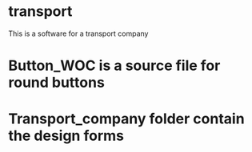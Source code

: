 # transport
This is a software for a transport company


# Button_WOC is a source file for round buttons

# Transport_company folder contain the design forms

